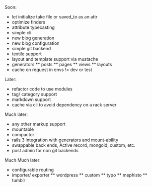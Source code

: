 Soon:

* let initialize take file or saved_to as an attr
* optimize finders
* attribute typecasting
* simple cli
* new blog generation
* new blog configuration
* simple git backend
* textile support
* layout and template support via mustache
* generators
** posts
** pages
** views
** layouts
* cache on request in envs != dev or test

Later:

* refactor code to use modules
* tag/ category support
* markdown support
* cache via cli to avoid dependency on a rack server

Much later:

* any other markup support
* mountable
* compactor
* rails 3 integration with generators and mount-ability
* swappable back ends, Active record, mongoid, custom, etc.
* post admin for non git backends

Much Much later:

* configurable routing
* importer/ exporter
** wordpress
** custom
** typo
** mephisto
** tumblr
